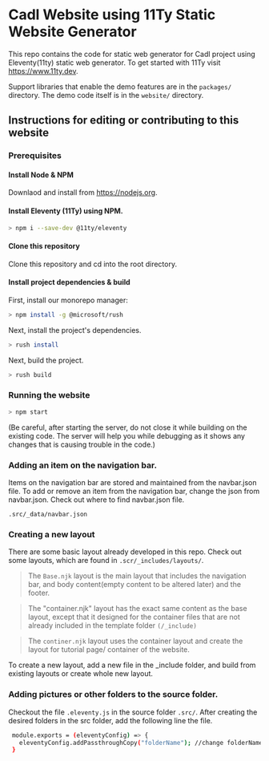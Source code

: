 # Cadl Website using 11Ty Static Website Generator

This repo contains the code for static web generator for Cadl project using Eleventy(11ty) static web generator. To get started with 11Ty visit https://www.11ty.dev.

Support libraries that enable the demo features are in the `packages/` directory. The demo code itself is in the `website/` directory.

## Instructions for editing or contributing to this website

### Prerequisites

#### Install Node & NPM

Downlaod and install from https://nodejs.org.

#### Install Eleventy (11Ty) using NPM.

```bash
> npm i --save-dev @11ty/eleventy
```

#### Clone this repository

Clone this repository and cd into the root directory.

#### Install project dependencies & build

First, install our monorepo manager:

```bash
> npm install -g @microsoft/rush
```

Next, install the project's dependencies.

```bash
> rush install
```

Next, build the project.

```bash
> rush build
```

### Running the website

```bash
> npm start
```

(Be careful, after starting the server, do not close it while building on the existing code. The server will help you while debugging as it shows any changes that is causing trouble in the code.)

### Adding an item on the navigation bar.

Items on the navigation bar are stored and maintained from the navbar.json file. To add or remove an item from the navigation bar, change the json from navbar.json. Check out where to find navbar.json file.

`.src/_data/navbar.json`

### Creating a new layout

There are some basic layout already developed in this repo. Check out some layouts, which are found in `.scr/_includes/layouts/`.

> The `Base.njk` layout is the main layout that includes the navigation bar, and body content(empty content to be altered later) and the footer.

> The "container.njk" layout has the exact same content as the base layout, except that it designed for the container files that are not already included in the template folder `(/_include)`

> The `continer.njk` layout uses the container layout and create the layout for tutorial page/ container of the website.

To create a new layout, add a new file in the \_include folder, and build from existing layouts or create whole new layout.

### Adding pictures or other folders to the source folder.

Checkout the file `.eleventy.js` in the source folder `.src/`. After creating the desired folders in the src folder, add the following line the file.

```bash
 module.exports = (eleventyConfig) => {
   eleventyConfig.addPassthroughCopy("folderName"); //change folderName with the name of your folder
 }
```
